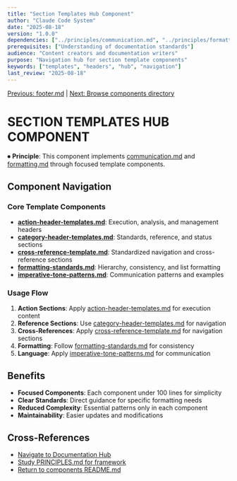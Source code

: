 ```yaml
---
title: "Section Templates Hub Component"
author: "Claude Code System"
date: "2025-08-18"
version: "1.0.0"
dependencies: ["../principles/communication.md", "../principles/formatting.md"]
prerequisites: ["Understanding of documentation standards"]
audience: "Content creators and documentation writers"
purpose: "Navigation hub for section template components"
keywords: ["templates", "headers", "hub", "navigation"]
last_review: "2025-08-18"
---
```


[Previous: footer.md](footer.md) | [Next: Browse components directory](../templates/templates/components/)

# SECTION TEMPLATES HUB COMPONENT

⏺ **Principle**: This component implements [communication.md](../principles/communication.md) and [formatting.md](../principles/formatting.md) through focused template components.

## Component Navigation

### Core Template Components
- **[action-header-templates.md](action-header-templates.md)**: Execution, analysis, and management headers
- **[category-header-templates.md](category-header-templates.md)**: Standards, reference, and status sections
- **[cross-reference-template.md](cross-reference-template.md)**: Standardized navigation and cross-reference sections
- **[formatting-standards.md](formatting-standards.md)**: Hierarchy, consistency, and list formatting
- **[imperative-tone-patterns.md](imperative-tone-patterns.md)**: Communication patterns and examples

### Usage Flow
1. **Action Sections**: Apply [action-header-templates.md](action-header-templates.md) for execution content
2. **Reference Sections**: Use [category-header-templates.md](category-header-templates.md) for navigation
3. **Cross-References**: Apply [cross-reference-template.md](cross-reference-template.md) for navigation sections
4. **Formatting**: Follow [formatting-standards.md](formatting-standards.md) for consistency
5. **Language**: Apply [imperative-tone-patterns.md](imperative-tone-patterns.md) for communication

## Benefits
- **Focused Components**: Each component under 100 lines for simplicity
- **Clear Standards**: Direct guidance for specific formatting needs
- **Reduced Complexity**: Essential patterns only in each component
- **Maintainability**: Easier updates and modifications

## Cross-References
- [Navigate to Documentation Hub](../index.md)
- [Study PRINCIPLES.md for framework](principles/PRINCIPLES.md)
- [Return to components README.md](README.md)